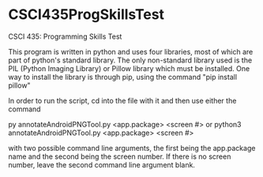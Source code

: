 # CSCI435ProgSkillsTest
CSCI 435: Programming Skills Test

This program is written in python and uses four libraries, most of which are part of python's standard library. The only non-standard library used is the PIL (Python Imaging Library) or Pillow library which must be installed. One way to install the library is through pip, using the command  "pip install pillow"


In order to run the script, cd into the file with it and then use either the command

py annotateAndroidPNGTool.py <app.package> <screen #>
or
python3 annotateAndroidPNGTool.py <app.package> <screen #>

with two possible command line arguments, the first being the app.package name and the second being the screen number. If there is no screen number, leave the second command line argument blank. 
